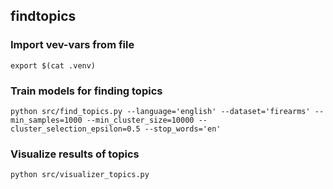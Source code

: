 findtopics
---

### Import vev-vars from file
```console
export $(cat .venv) 
```

### Train models for finding topics
```console
python src/find_topics.py --language='english' --dataset='firearms' --min_samples=1000 --min_cluster_size=10000 --cluster_selection_epsilon=0.5 --stop_words='en'
```

### Visualize results of topics
```console
python src/visualizer_topics.py 
```


